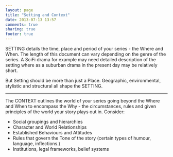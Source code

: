 ```yaml
---
layout: page
title: "Setting and Context"
date: 2013-07-13 13:57
comments: true
sharing: true
footer: true
---
```


SETTING details the time, place and period of your series - the Where and When. The length of this document can vary depending on the genre of the series. A SciFi drama for example may need detailed description of the setting where as a suburban drama in the present day may be relatively short.

But Setting should be more than just a Place. Geographic, environmental, stylistic and structural all shape the SETTING.
___

The CONTEXT outlines the world of your series going beyond the Where and When to encompass the Why - the circumstances, rules and given principles of the world your story plays out in. Consider:

- Social groupings and hierarchies
- Character and World Relationships
- Established Behaviours and Attitudes
- Rules that govern the Tone of the story (certain types of humour, language, inflections.)
- Institutions, legal frameworks, belief systems